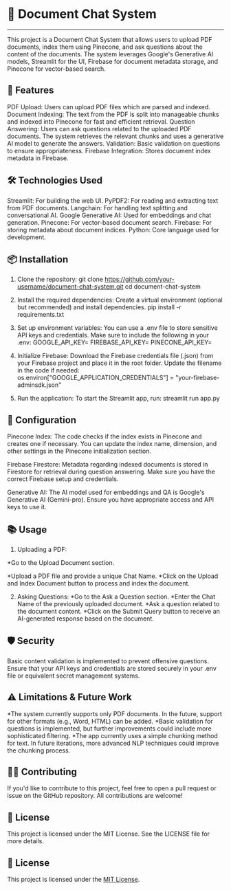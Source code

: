 <h1> 📄 Document Chat System </h1>
<hr>

This project is a Document Chat System that allows users to upload PDF documents, index them using Pinecone, and ask questions about the content of the documents. The system leverages Google's Generative AI models, Streamlit for the UI, Firebase for document metadata storage, and Pinecone for vector-based search.

<h2> 🚀 Features </h2> 

PDF Upload: Users can upload PDF files which are parsed and indexed.
Document Indexing: The text from the PDF is split into manageable chunks and indexed into Pinecone for fast and efficient retrieval.
Question Answering: Users can ask questions related to the uploaded PDF documents. The system retrieves the relevant chunks and uses a generative AI model to generate the answers.
Validation: Basic validation on questions to ensure appropriateness.
Firebase Integration: Stores document index metadata in Firebase.

<h2> 🛠️ Technologies Used </h2>

Streamlit: For building the web UI.
PyPDF2: For reading and extracting text from PDF documents.
Langchain: For handling text splitting and conversational AI.
Google Generative AI: Used for embeddings and chat generation.
Pinecone: For vector-based document search.
Firebase: For storing metadata about document indices.
Python: Core language used for development.

<h2> 📦 Installation </h2>

1. Clone the repository:
git clone https://github.com/your-username/document-chat-system.git
cd document-chat-system

2. Install the required dependencies: Create a virtual environment (optional but recommended) and install dependencies.
pip install -r requirements.txt

3. Set up environment variables: You can use a .env file to store sensitive API keys and credentials. Make sure to include the following in your .env:
GOOGLE_API_KEY=<Your Google API Key>
FIREBASE_API_KEY=<Your Firebase API Key>
PINECONE_API_KEY=<Your Pinecone API Key>

4. Initialize Firebase: Download the Firebase credentials file (.json) from your Firebase project and place it in the root folder. Update the filename in the code if needed:
os.environ["GOOGLE_APPLICATION_CREDENTIALS"] = "your-firebase-adminsdk.json"

5. Run the application: To start the Streamlit app, run:
streamlit run app.py

<h2> 🔧 Configuration </h2>
Pinecone Index: The code checks if the index exists in Pinecone and creates one if necessary. You can update the index name, dimension, and other settings in the Pinecone initialization section.

Firebase Firestore: Metadata regarding indexed documents is stored in Firestore for retrieval during question answering. Make sure you have the correct Firebase setup and credentials.

Generative AI: The AI model used for embeddings and QA is Google's Generative AI (Gemini-pro). Ensure you have appropriate access and API keys to use it.

<h2> 📚 Usage </h2>

1. Uploading a PDF:

<p> *Go to the Upload Document section. </p>
<p> *Upload a PDF file and provide a unique Chat Name.
*Click on the Upload and Index Document button to process and index the document.</p>

2. Asking Questions:
*Go to the Ask a Question section.
*Enter the Chat Name of the previously uploaded document.
*Ask a question related to the document content.
*Click on the Submit Query button to receive an AI-generated response based on the document.

<h2> 🛡️ Security </h2>
Basic content validation is implemented to prevent offensive questions.
Ensure that your API keys and credentials are stored securely in your .env file or equivalent secret management systems.

<h2> ⚠️ Limitations & Future Work </h2>

*The system currently supports only PDF documents. In the future, support for other formats (e.g., Word, HTML) can be added.
*Basic validation for questions is implemented, but further improvements could include more sophisticated filtering.
*The app currently uses a simple chunking method for text. In future iterations, more advanced NLP techniques could improve the chunking process.

<h2> 🧑‍💻 Contributing </h2>
If you'd like to contribute to this project, feel free to open a pull request or issue on the GitHub repository. All contributions are welcome!

<h2> 📝 License </h2>
This project is licensed under the MIT License. See the LICENSE file for more details.

<h2> 📝 License </h2>

This project is licensed under the [MIT License](https://github.com/your-username/your-repo/blob/main/LICENSE).

